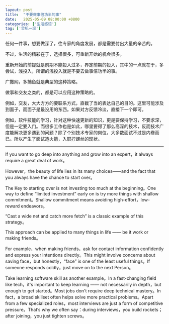 ```yaml
---
layout: post
title:  "不要做事倍功半的事"
date:   2025-05-09 08:00:00 +0800
categories: ['生活感悟']
tag: ['灵机一现']
---
```


任何一件事，想要做深了，往专家的角度发展，都是需要付出大量的辛苦的。

不过，生活的精彩在于，选择很多，可重新开始的机会很多。

重新开始的前提就是前期不能投入过多，界定前期的投入，其中的一点就在于，多尝试，浅投入，所谓的浅投入就是不要去做事倍功半的事。

广撒网，多捕鱼就是典型的这种策略。

做事和交友之类的，都是可以应用这种策略的。

例如，交友，大大方方的要联系方式，直截了当的表达自己的目的。这里可能涉及到面子，而面子是最没用的东西。如果对方反馈冷淡，直接下一个即可。

例如，软件技能的学习，针对这种快速更新的知识，更是要保持学习，不要求深，但是一定要入门。而很多工作也是如此，哪里要得了那么高深的技术，反而技术广度能解决更多遇到的问题？除了个别技术专家的岗位，大多数面试不过是内卷而已。所以产生了面试造火箭，入职拧螺丝的现状。

---
If you want to go deep into anything and grow into an expert，it always require a great deal of work。

However，the beauty of life lies in its many choices——and the fact that you always have the chance to start over。

The Key to starting over is not investing too much at the beginning。One way to define “limited investment” early on is try more things with shallow commitment。Shallow commitment means avoiding high-effort，low-reward endeavors。

“Cast a wide net and catch more fetch” is a classic example of this strategy。

This approach can be applied to many things in life —— be it work or making friends。

For example，when making friends，ask for contact information confidently and express your intentions directly。This might involve concerns about saving face，but honestly，“face” is one of the least useful things。If someone responds coldly，just move on to the next Person。

Take learning software skill as another example。In a fast-changing field like tech，it's important to keep learning —— not necessarily in depth，but enough to get started。Most jobs don't require deep technical mastery。In fact，a broad skillset often helps solve more practical problems。Apart from a few specialized roles，most interviews are just a form of competitive pressure。That‘s why we often say：during interviews，you build rockets；after joining，you just tighten screws。